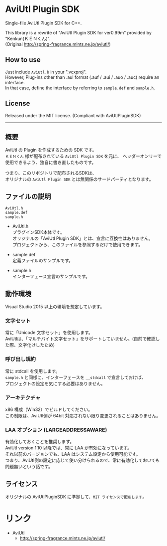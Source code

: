 ﻿# AviUtl Plugin SDK
Single-file AviUtl Plugin SDK for C++.  

This library is a rewrite of "AviUtl Plugin SDK for ver0.99m" provided by "Kenkun(ＫＥＮくん)".  
(Original http://spring-fragrance.mints.ne.jp/aviutl/)  

## How to use
Just include `AviUtl.h` in your ".vcxproj".  
However, Plug-ins other than .aul format (.auf / .aui / .auo / .auc) require an interface.  
In that case, define the interface by referring to `sample.def` and `sample.h`.  

## License
Released under the MIT license. (Compliant with AviUtlPluginSDK)

----

## 概要
AviUtl の Plugin を作成するための SDK です。  
`ＫＥＮくん` 様が配布されている `AviUtl Plugin SDK` を元に、
ヘッダーオンリーで使用できるよう、独自に書き直したものです。  

つまり、このリポジトリで配布されるSDKは、  
オリジナルの `AviUtl Plugin SDK` とは無関係のサードパーティとなります。

## ファイルの説明
```
AviUtl.h
sample.def
sample.h
```
- AviUtl.h  
    プラグインSDK本体です。  
    オリジナルの「AviUtl Plugin SDK」とは、宣言に互換性はありません。  
    プロジェクトから、このファイルを参照するだけで使用できます。

- sample.def  
    定義ファイルのサンプルです。

- sample.h  
    インターフェース宣言のサンプルです。

## 動作環境
Visual Studio 2015 以上の環境を想定しています。

### 文字セット
常に「Unicode 文字セット」を使用します。  
AviUtlは、「マルチバイト文字セット」をサポートしていません。(自前で確認した際、文字化けしたため)  

### 呼び出し規約
常に stdcall を使用します。  
`sample.h` と同様に、インターフェースを `__stdcall` で宣言しておけば、  
プロジェクトの設定を気にする必要はありません。

### アーキテクチャ
x86 構成（Win32）でビルドしてください。  
この制限は、AviUtl側が 64bit 対応されない限り変更されることはありません。

### LAA オプション (LARGEADDRESSAWARE)
有効化しておくことを推奨します。  
AviUtl version 1.10 以降では、常に LAA が有効になっています。  
それ以前のバージョンでも、LAA はシステム設定から使用可能です。  
つまり、AviUtl側の設定に応じて使い分けられるので、常に有効化しておいても問題無いという話です。

## ライセンス
オリジナルの AviUtlPluginSDK に準拠して、`MIT ライセンスで配布します`。  

# リンク
- AviUtl
    - http://spring-fragrance.mints.ne.jp/aviutl/
